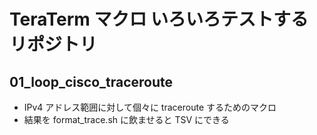 # TeraTerm マクロ いろいろテストするリポジトリ

## 01_loop_cisco_traceroute

- IPv4 アドレス範囲に対して個々に traceroute するためのマクロ
- 結果を format_trace.sh に飲ませると TSV にできる

